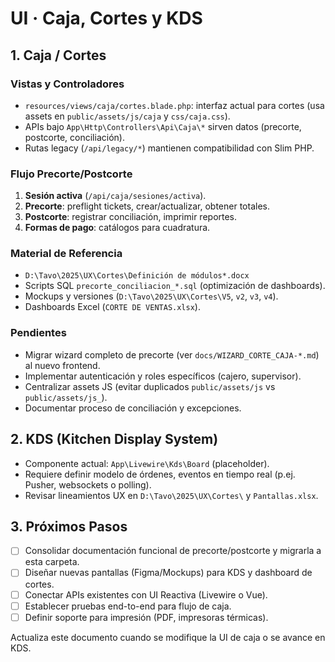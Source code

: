 # UI · Caja, Cortes y KDS

## 1. Caja / Cortes

### Vistas y Controladores

- `resources/views/caja/cortes.blade.php`: interfaz actual para cortes (usa assets en `public/assets/js/caja` y `css/caja.css`).
- APIs bajo `App\Http\Controllers\Api\Caja\*` sirven datos (precorte, postcorte, conciliación).
- Rutas legacy (`/api/legacy/*`) mantienen compatibilidad con Slim PHP.

### Flujo Precorte/Postcorte

1. **Sesión activa** (`/api/caja/sesiones/activa`).
2. **Precorte**: preflight tickets, crear/actualizar, obtener totales.
3. **Postcorte**: registrar conciliación, imprimir reportes.
4. **Formas de pago**: catálogos para cuadratura.

### Material de Referencia

- `D:\Tavo\2025\UX\Cortes\Definición de módulos*.docx`
- Scripts SQL `precorte_conciliacion_*.sql` (optimización de dashboards).
- Mockups y versiones (`D:\Tavo\2025\UX\Cortes\V5`, `v2`, `v3`, `v4`).
- Dashboards Excel (`CORTE DE VENTAS.xlsx`).

### Pendientes

- Migrar wizard completo de precorte (ver `docs/WIZARD_CORTE_CAJA-*.md`) al nuevo frontend.
- Implementar autenticación y roles específicos (cajero, supervisor).
- Centralizar assets JS (evitar duplicados `public/assets/js` vs `public/assets/js_`).
- Documentar proceso de conciliación y excepciones.

## 2. KDS (Kitchen Display System)

- Componente actual: `App\Livewire\Kds\Board` (placeholder).  
- Requiere definir modelo de órdenes, eventos en tiempo real (p.ej. Pusher, websockets o polling).  
- Revisar lineamientos UX en `D:\Tavo\2025\UX\Cortes\` y `Pantallas.xlsx`.

## 3. Próximos Pasos

- [ ] Consolidar documentación funcional de precorte/postcorte y migrarla a esta carpeta.  
- [ ] Diseñar nuevas pantallas (Figma/Mockups) para KDS y dashboard de cortes.  
- [ ] Conectar APIs existentes con UI Reactiva (Livewire o Vue).  
- [ ] Establecer pruebas end-to-end para flujo de caja.  
- [ ] Definir soporte para impresión (PDF, impresoras térmicas).  

Actualiza este documento cuando se modifique la UI de caja o se avance en KDS.
